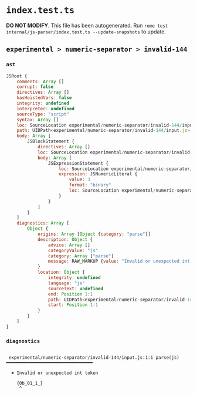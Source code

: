# `index.test.ts`

**DO NOT MODIFY**. This file has been autogenerated. Run `rome test internal/js-parser/index.test.ts --update-snapshots` to update.

## `experimental > numeric-separator > invalid-144`

### `ast`

```javascript
JSRoot {
	comments: Array []
	corrupt: false
	directives: Array []
	hasHoistedVars: false
	integrity: undefined
	interpreter: undefined
	sourceType: "script"
	syntax: Array []
	loc: SourceLocation experimental/numeric-separator/invalid-144/input.js 1:0-2:0
	path: UIDPath<experimental/numeric-separator/invalid-144/input.js>
	body: Array [
		JSBlockStatement {
			directives: Array []
			loc: SourceLocation experimental/numeric-separator/invalid-144/input.js 1:0-1:10
			body: Array [
				JSExpressionStatement {
					loc: SourceLocation experimental/numeric-separator/invalid-144/input.js 1:1-1:9
					expression: JSNumericLiteral {
						value: 3
						format: "binary"
						loc: SourceLocation experimental/numeric-separator/invalid-144/input.js 1:1-1:9
					}
				}
			]
		}
	]
	diagnostics: Array [
		Object {
			origins: Array [Object {category: "parse"}]
			description: Object {
				advice: Array []
				categoryValue: "js"
				category: Array ["parse"]
				message: RAW_MARKUP {value: "Invalid or unexpected int token"}
			}
			location: Object {
				integrity: undefined
				language: "js"
				sourceText: undefined
				end: Position 1:1
				path: UIDPath<experimental/numeric-separator/invalid-144/input.js>
				start: Position 1:1
			}
		}
	]
}
```

### `diagnostics`

```

 experimental/numeric-separator/invalid-144/input.js:1:1 parse(js) ━━━━━━━━━━━━━━━━━━━━━━━━━━━━━━━━━

  ✖ Invalid or unexpected int token

    {0b_01_1_}
     ^


```

